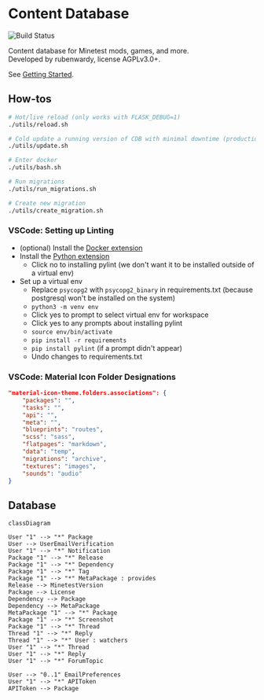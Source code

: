 # Content Database
![Build Status](https://github.com/minetest/contentdb/actions/workflows/test.yml/badge.svg)

Content database for Minetest mods, games, and more.\
Developed by rubenwardy, license AGPLv3.0+.

See [Getting Started](docs/getting_started.md).

## How-tos

```sh
# Hot/live reload (only works with FLASK_DEBUG=1)
./utils/reload.sh

# Cold update a running version of CDB with minimal downtime (production)
./utils/update.sh

# Enter docker
./utils/bash.sh

# Run migrations
./utils/run_migrations.sh

# Create new migration
./utils/create_migration.sh
```


### VSCode: Setting up Linting

* (optional) Install the [Docker extension](https://marketplace.visualstudio.com/items?itemName=ms-azuretools.vscode-docker)
* Install the [Python extension](https://marketplace.visualstudio.com/items?itemName=ms-python.python)
	* Click no to installing pylint (we don't want it to be installed outside of a virtual env)
* Set up a virtual env
	* Replace `psycopg2` with `psycopg2_binary` in requirements.txt (because postgresql won't be installed on the system)
	* `python3 -m venv env`
	* Click yes to prompt to select virtual env for workspace
	* Click yes to any prompts about installing pylint
	* `source env/bin/activate`
	* `pip install -r requirements`
	* `pip install pylint` (if a prompt didn't appear)
	* Undo changes to requirements.txt

### VSCode: Material Icon Folder Designations

```json
"material-icon-theme.folders.associations": {
	"packages": "",
	"tasks": "",
	"api": "",
	"meta": "",
	"blueprints": "routes",
	"scss": "sass",
	"flatpages": "markdown",
	"data": "temp",
	"migrations": "archive",
	"textures": "images",
	"sounds": "audio"
}
```


## Database


```mermaid
classDiagram

User "1" --> "*" Package
User --> UserEmailVerification
User "1" --> "*" Notification
Package "1" --> "*" Release
Package "1" --> "*" Dependency
Package "1" --> "*" Tag
Package "1" --> "*" MetaPackage : provides
Release --> MinetestVersion
Package --> License
Dependency --> Package
Dependency --> MetaPackage
MetaPackage "1" --> "*" Package
Package "1" --> "*" Screenshot
Package "1" --> "*" Thread
Thread "1" --> "*" Reply
Thread "1" --> "*" User : watchers
User "1" --> "*" Thread
User "1" --> "*" Reply
User "1" --> "*" ForumTopic

User --> "0..1" EmailPreferences
User "1" --> "*" APIToken
APIToken --> Package
```
